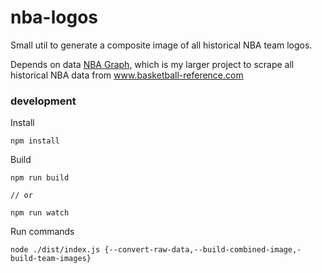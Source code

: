 # nba-logos

Small util to generate a composite image of all historical NBA team logos.

Depends on data [NBA Graph](https://github.com/TGOlson/nba-graph), which is my larger project to scrape all historical NBA data from www.basketball-reference.com

### development

Install

```
npm install
```

Build

```
npm run build

// or

npm run watch
```

Run commands

```
node ./dist/index.js {--convert-raw-data,--build-combined-image,-build-team-images}
```
